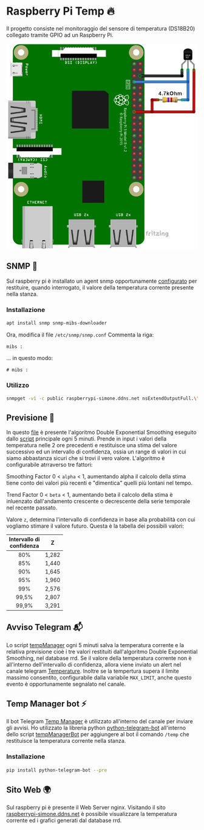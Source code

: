 # Raspberry Pi Temp :fire:
Il progetto consiste nel monitoraggio del sensore di temperatura (DS18B20) collegato tramite GPIO ad un Raspberry Pi.

![DS18B20](img/sensor.jpg?raw=true "DS18B20")

## SNMP :satellite:
Sul raspberry pi è installato un agent snmp opportunamente  [configurato](snmp/snmpd.conf) per restituire, quando interrogato, il valore della temperatura corrente presente nella stanza.

  ### Installazione
  ```sh
  apt install snmp snmp-mibs-downloader
  ```
  Ora, modifica il file ```/etc/snmp/snmp.conf```
  Commenta la riga:
  ```
  mibs :
  ```
  ... in questo modo:
  ```
  # mibs :
  ```

  ### Utilizzo
  ```sh
  snmpget -v1 -c public raspberrypi-simone.ddns.net nsExtendOutputFull.\"temp\"
  ```
## Previsione :crystal_ball:
In questo [file](double_exponential_smoothing.py) è presente l'algoritmo Double Exponential Smoothing eseguito dallo [script](tempManager.sh) principale ogni 5 minuti. Prende in input i valori della temperatura nelle 2 ore precedenti e restituisce una stima del valore successivo ed un intervallo di confidenza, ossia un range di valori in cui siamo abbastanza sicuri che si trovi il vero valore. L'algoritmo è configurabile atrraverso tre fattori:

Smoothing Factor 0 < ```alpha``` < 1,  aumentando alpha il calcolo della stima tiene conto dei valori più recenti e "dimentica" quelli più lontani nel tempo.

Trend Factor 0 < ```beta``` < 1, aumentando beta il calcolo della stima è inluenzato dall'andamento crescente o decrescente della serie temporale nel recente passato.

Valore ```z```, determina l'intervallo di confidenza in base alla probabilità con cui vogliamo stimare il valore futuro. Questa è la tabella dei possibili valori:

| Intervallo di <br> confidenza | Z |
| :-------------: |:-------------:|
| 80% | 1,282 |
| 85% | 1,440 |
| 90% | 1,645 |
| 95% | 1,960 |
| 99% | 2,576 |
| 99,5% | 2,807 |
| 99,9% | 3,291 |

## Avviso Telegram :mailbox_with_mail:
Lo script [tempManager](tempManager.sh) ogni 5 minuti salva la temperatura corrente e la relativa previsione cioè i tre valori restituiti dall'algoritmo Double Exponential Smoothing, nel database rrd. Se il valore della temperatura corrente non è all'interno dell'intervallo di confidenza, allora viene inviato un alert nel canale telegram [Temperature](https://t.me/Temperature_DS18B20). Inoltre se la tempertura supera il limite massimo consentito, configurabile dalla variabile ```MAX_LIMIT```, anche questo evento è opportunamente segnalato nel canale.

## Temp Manager bot :zap:
Il bot Telegram [Temp Manager](https://t.me/tempManagerBot) è utilizzato all'interno del canale per inviare gli avvisi.
Ho utilizzato la libreria python [python-telegram-bot](https://python-telegram-bot.org/) all'interno dello script [tempManagerBot](tempManagerBot.py) per aggiungere al bot il comando ```/temp``` che restituisce la temperatura corrente nella stanza.

### Installazione
```sh
pip install python-telegram-bot --pre
```

## Sito Web :earth_africa:
Sul raspberry pi è presente il Web Server nginx. Visitando il sito [raspberrypi-simone.ddns.net](http://raspberrypi-simone.ddns.net) è possibile visualizzare la temperatura corrente ed i grafici generati dal database rrd.
